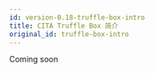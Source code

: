 ```yaml
---
id: version-0.18-truffle-box-intro
title: CITA Truffle Box 简介
original_id: truffle-box-intro
---
```

Coming soon